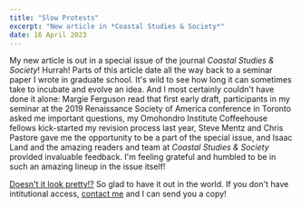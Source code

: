 ```yaml
---
title: "Slow Protests"
excerpt: "New article in *Coastal Studies & Society*"
date: 16 April 2023
---
```


My new article is out in a special issue of the journal *Coastal Studies & Society*! Hurrah! Parts of this article date all the way back to a seminar paper I wrote in graduate school. It's wild to see how long it can sometimes take to incubate and evolve an idea. And I most certainly couldn't have done it alone: Margie Ferguson read that first early draft, participants in my seminar at the 2019 Renaissance Society of America conference in Toronto asked me important questions, my Omohondro Institute Coffeehouse fellows kick-started my revision process last year, Steve Mentz and Chris Pastore gave me the opportunity to be a part of the special issue, and Isaac Land and the amazing readers and team at *Coastal Studies & Society* provided invaluable feedback. I'm feeling grateful and humbled to be in such an amazing lineup in the issue itself! 

[Doesn't it look pretty!?](https://doi.org/10.1177/26349817221133973) So glad to have it out in the world. If you don't have intitutional access, [contact me](https://dyanijt.github.io/about/) and I can send you a copy!
